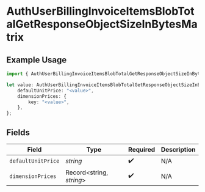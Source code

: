 # AuthUserBillingInvoiceItemsBlobTotalGetResponseObjectSizeInBytesMatrix

## Example Usage

```typescript
import { AuthUserBillingInvoiceItemsBlobTotalGetResponseObjectSizeInBytesMatrix } from "@vercel/sdk/models/components";

let value: AuthUserBillingInvoiceItemsBlobTotalGetResponseObjectSizeInBytesMatrix = {
    defaultUnitPrice: "<value>",
    dimensionPrices: {
        key: "<value>",
    },
};
```

## Fields

| Field                    | Type                     | Required                 | Description              |
| ------------------------ | ------------------------ | ------------------------ | ------------------------ |
| `defaultUnitPrice`       | *string*                 | :heavy_check_mark:       | N/A                      |
| `dimensionPrices`        | Record<string, *string*> | :heavy_check_mark:       | N/A                      |